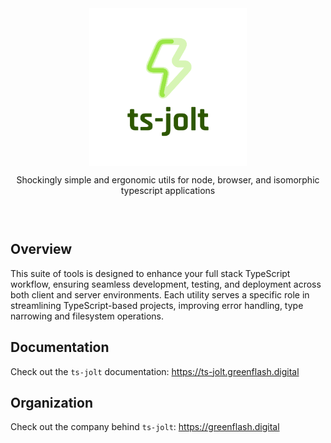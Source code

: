 <div align="center" style="padding-bottom: 30px">
  <img align="center" width="50%" src="./public/ts-jolt-logo-transparent.png" style="margin: 0 auto;"/>
  <p>Shockingly simple and ergonomic utils for node, browser, and isomorphic typescript applications</p>
</div>

## Overview

This suite of tools is designed to enhance your full stack TypeScript workflow, ensuring seamless development, testing, and deployment across both client and server environments. Each utility serves a specific role in streamlining TypeScript-based projects, improving error handling, type narrowing and filesystem operations.

## Documentation

Check out the `ts-jolt` documentation: https://ts-jolt.greenflash.digital

## Organization

Check out the company behind `ts-jolt`: https://greenflash.digital
